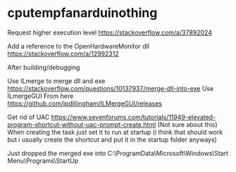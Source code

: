 # cputempfanarduinothing

Request higher execution level
https://stackoverflow.com/a/37892024

Add a reference to the OpenHardwareMonitor dll
https://stackoverflow.com/a/12992312

After building/debugging

Use ILmerge to merge dll and exe
https://stackoverflow.com/questions/10137937/merge-dll-into-exe
Use ILmergeGUI From here
https://github.com/jpdillingham/ILMergeGUI/releases

Get rid of UAC 
https://www.sevenforums.com/tutorials/11949-elevated-program-shortcut-without-uac-prompt-create.html
(Not sure about this) When creating the task just set it to run at startup (i think that should work but i usually create the shortcut and put it in the startup folder anyways)

Just dropped the merged exe into C:\ProgramData\Microsoft\Windows\Start Menu\Programs\StartUp

